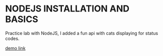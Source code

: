 # NODEJS INSTALLATION AND BASICS

Practice lab with NodeJS, I added a fun api with cats displaying for status codes. 

[demo link](https://jordles.github.io/Per-Scholas-Lab-318.1/)
